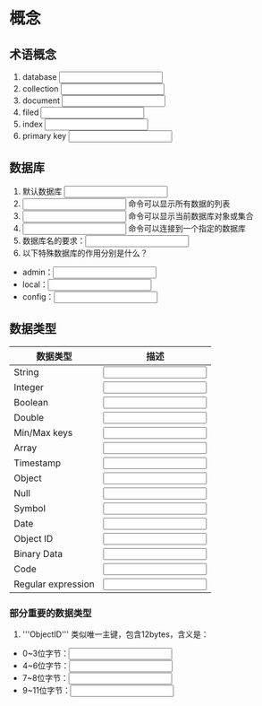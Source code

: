 # 概念
## 术语概念
1. database <span><input type="text"/></span>
2. collection <span><input type="text"/></span>
3. document <span><input type="text"/></span>
4. filed <span><input type="text"/></span>
5. index <span><input type="text"/></span>
6. primary key <span><input type="text"/></span>

## 数据库
1. 默认数据库 <span><input type="text"/></span>
2. <span><input type="text"/></span> 命令可以显示所有数据的列表
3. <span><input type="text"/></span> 命令可以显示当前数据库对象或集合
4. <span><input type="text"/></span> 命令可以连接到一个指定的数据库
5. 数据库名的要求：<span><input type="text"/></span>
6. 以下特殊数据库的作用分别是什么？
 - admin：<input type="text"/>
 - local：<input type="text"/>
 - config：<input type="text"/>

## 数据类型

|数据类型|描述|
| -- | -- |
|String| <span><input type="text"/></span> |
|Integer| <span><input type="text"/></span> |
|Boolean| <span><input type="text"/></span> |
|Double| <span><input type="text"/></span> |
|Min/Max keys	| <span><input type="text"/></span> |
|Array| <span><input type="text"/></span> |
|Timestamp| <span><input type="text"/></span> |
|Object| <span><input type="text"/></span> |
|Null| <span><input type="text"/></span> |
|Symbol| <span><input type="text"/></span> |
|Date| <span><input type="text"/></span> |
|Object ID| <span><input type="text"/></span> |
|Binary Data| <span><input type="text"/></span> |
|Code| <span><input type="text"/></span> |
|Regular expression| <span><input type="text"/></span> |

### 部分重要的数据类型
1. '''ObjectID''' 类似唯一主键，包含12bytes，含义是：
 - 0~3位字节：<input type="text"/>
 - 4~6位字节：<input type="text"/>
 - 7~8位字节：<input type="text"/>
 - 9~11位字节：<input type="text"/>
